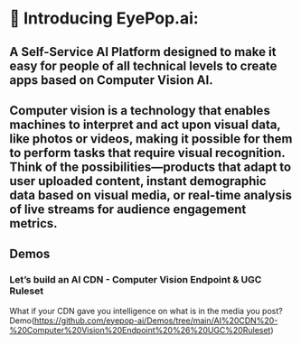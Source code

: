 # 👋 Introducing EyePop.ai: 
## A Self-Service AI Platform designed to make it easy for people of all technical levels to create apps based on Computer Vision AI.

## Computer vision is a technology that enables machines to interpret and act upon visual data, like photos or videos, making it possible for them to perform tasks that require visual recognition. Think of the possibilities—products that adapt to user uploaded content, instant demographic data based on visual media, or real-time analysis of live streams for audience engagement metrics.

## Demos

### Let’s build an AI CDN - Computer Vision Endpoint & UGC Ruleset
What if your CDN gave you intelligence on what is in the media you post?
Demo(https://github.com/eyepop-ai/Demos/tree/main/AI%20CDN%20-%20Computer%20Vision%20Endpoint%20%26%20UGC%20Ruleset)

